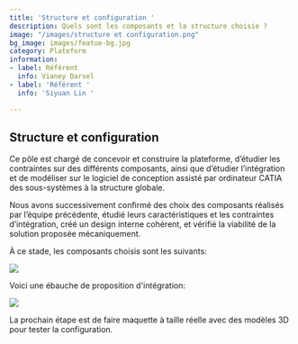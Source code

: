 ```yaml
---
title: 'Structure et configuration '
description: Quels sont les composants et la structure choisie ?
image: "/images/structure et configuration.png"
bg_image: images/featue-bg.jpg
category: Plateform
information:
- label: Référent
  info: Vianey Darsel
- label: 'Référent '
  info: 'Siyuan Lin '

---
```

## Structure et configuration

Ce pôle est chargé de concevoir et construire la plateforme, d’étudier les contraintes sur des différents composants, ainsi que d’étudier l’intégration et de modéliser sur le logiciel de conception assisté par ordinateur CATIA des sous-systèmes à la structure globale.

Nous avons successivement confirmé des choix des composants réalisés par l’équipe précédente, étudié leurs caractéristiques et les contraintes d’intégration, créé un design interne cohérent, et vérifié la viabilité de la solution proposée mécaniquement.

À ce stade, les composants choisis sont les suivants:

![](/images/composants-ConvertImage.png)

Voici une ébauche de proposition d'intégration:

![](/images/intégration.png)

La prochain étape est de faire maquette à taille réelle avec des modèles 3D pour tester la configuration.